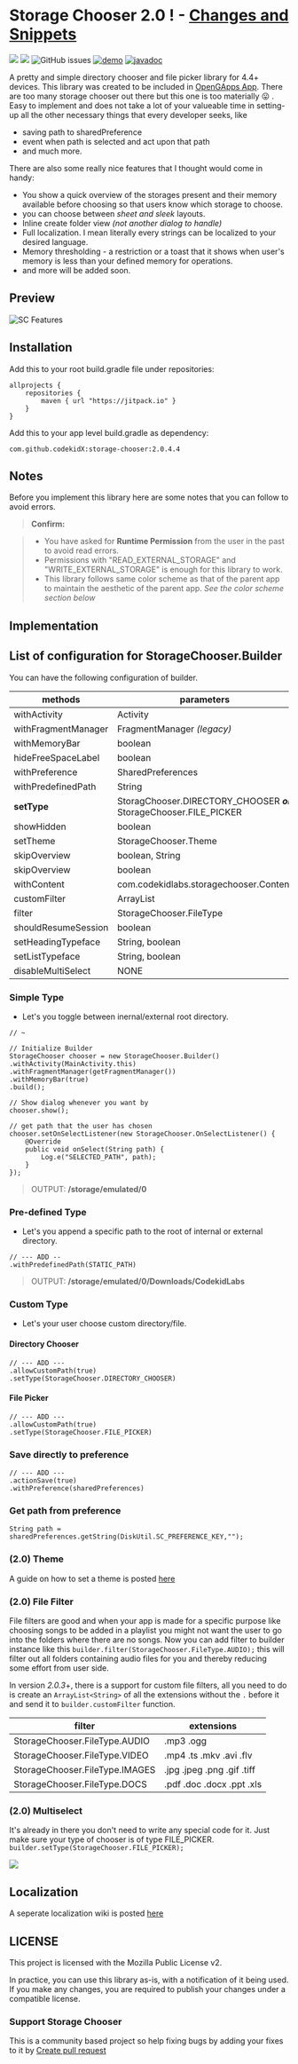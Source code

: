 Storage Chooser 2.0 ! - [Changes and Snippets](https://ashishshekar.com/projects/sc/)
===================

[![](https://jitpack.io/v/codekidX/storage-chooser.svg)](https://jitpack.io/#codekidX/storage-chooser)  [![](https://img.shields.io/badge/last--stable-da21db4-yellow.svg?style=flat-square)](https://github.com/codekidX/storage-chooser/commit/da21db4e5c46e0c3a8b513112ff093448a23754b)  ![GitHub issues](https://img.shields.io/github/issues/codekidX/storage-chooser.svg?style=flat-square)  [![demo](https://img.shields.io/badge/download-demo-blue.svg?style=flat-square)](https://raw.githubusercontent.com/android-arsenal/apk22/master/5336/app.apk)  [![javadoc](https://img.shields.io/badge/Jitpack-javadoc-blue.svg?style=flat-square)](https://jitpack.io/com/github/codekidX/storage-chooser/1.0.33/javadoc/)


A pretty and simple directory chooser and file picker library for 4.4+ devices. This library was created to be included in [OpenGApps App](https://play.google.com/store/apps/details?id=org.opengapps.app). There are too many storage chooser out there but this one is too materially :stuck_out_tongue: . Easy to implement and does not take a lot of your valueable time in setting-up all the other necessary things that every developer seeks, like

- saving path to sharedPreference
- event when path is selected and act upon that path
- and much more.

There are also some really nice features that I thought would come in handy:

- You show a quick overview of the storages present and their memory available before choosing so that users know which storage to choose.
- you can choose between _sheet and sleek_ layouts.
- Inline create folder view _(not another dialog to handle)_
- Full localization. I mean literally every strings can be localized to your desired language.
- Memory thresholding - a restriction or a toast that it shows when user's memory is less than your defined memory for operations.
- and more will be added soon.



Preview
-------

![SC Features](http://i.imgur.com/nmqPJok.gif)



Installation
------------

Add this to your root build.gradle file under repositories:

    allprojects {
		repositories {
			maven { url "https://jitpack.io" }
		}
	}

Add this to your app level build.gradle as dependency:

    com.github.codekidX:storage-chooser:2.0.4.4


Notes
-----

Before you implement this library here are some notes that you can follow to avoid errors.

> **Confirm:**

> - You have asked for **Runtime Permission** from the user in the past to avoid read errors.
> - Permissions with "READ_EXTERNAL_STORAGE" and "WRITE_EXTERNAL_STORAGE" is enough for this library to work.
> - This library follows same color scheme as that of the parent app to maintain the aesthetic of the parent app. _See the color scheme section below_


Implementation
--------------


## List of configuration for StorageChooser.Builder

You can have the following configuration of builder.

| methods | parameters | compulsary? |
| ------ | ------ | ------ |
| withActivity | Activity  | Yes |
| withFragmentManager | FragmentManager _(legacy)_ | Yes |
| withMemoryBar | boolean | No |
| hideFreeSpaceLabel | boolean | No |
| withPreference | SharedPreferences | actionSave(true) |
| withPredefinedPath | String | No |
| **setType** | StoragChooser.DIRECTORY_CHOOSER **_or_** StorageChooser.FILE_PICKER| allowCustomPath(true) |
| showHidden | boolean | No |
| setTheme | StorageChooser.Theme | No |
| skipOverview | boolean, String | No |
| skipOverview | boolean | No |
| withContent | com.codekidlabs.storagechooser.Content | No |
| customFilter | ArrayList<String> | No |
| filter | StorageChooser.FileType | No |
| shouldResumeSession | boolean | No |
| setHeadingTypeface | String, boolean | No |
| setListTypeface | String, boolean | No |
| disableMultiSelect | NONE | No |

### Simple Type

- Let's you toggle between inernal/external root directory.

```
// ~

// Initialize Builder
StorageChooser chooser = new StorageChooser.Builder()
.withActivity(MainActivity.this)
.withFragmentManager(getFragmentManager())
.withMemoryBar(true)
.build();

// Show dialog whenever you want by
chooser.show();

// get path that the user has chosen
chooser.setOnSelectListener(new StorageChooser.OnSelectListener() {
    @Override
    public void onSelect(String path) {
        Log.e("SELECTED_PATH", path);
    }
});
```

> OUTPUT: **/storage/emulated/0**

### Pre-defined Type

- Let's you append a specific path to the root of internal or external directory.

```
// --- ADD --
.withPredefinedPath(STATIC_PATH)
```

> OUTPUT: **/storage/emulated/0/Downloads/CodekidLabs**

### Custom Type

- Let's your user choose custom directory/file.

#### Directory Chooser

```
// --- ADD ---
.allowCustomPath(true)
.setType(StorageChooser.DIRECTORY_CHOOSER)
```

#### File Picker

```
// --- ADD ---
.allowCustomPath(true)
.setType(StorageChooser.FILE_PICKER)
```

### Save directly to preference

```
// --- ADD ---
.actionSave(true)
.withPreference(sharedPreferences)
```

### Get path from preference

```
String path = sharedPreferences.getString(DiskUtil.SC_PREFERENCE_KEY,"");
```
### (2.0) Theme
A guide on how to set a theme is posted [here](https://github.com/codekidX/storage-chooser/wiki/A-Look-at-Storage-Chooser.Theme)
### (2.0) File Filter

File filters are good and when your app is made for a specific purpose like choosing songs to be added in a playlist you might not want the user to go into the folders where there are no songs. Now you can add filter to builder instance like this
`builder.filter(StorageChooser.FileType.AUDIO);`
this will filter out all folders containing audio files for you and thereby reducing some effort from user side.

In version *2.0.3*+, there is a support for custom file filters, all you need to do is create an `ArrayList<String>` of all the extensions without the `.` before it and send it to `builder.customFilter` function.

| filter | extensions |
| ------ | ------ |
| StorageChooser.FileType.AUDIO | .mp3 .ogg |
| StorageChooser.FileType.VIDEO | .mp4 .ts .mkv .avi .flv |
| StorageChooser.FileType.IMAGES | .jpg .jpeg .png .gif .tiff |
| StorageChooser.FileType.DOCS | .pdf .doc .docx .ppt .xls |

### (2.0) Multiselect
 It's already in there you don't need to write any special code for it. Just make sure your type of chooser is of type FILE_PICKER.
`builder.setType(StorageChooser.FILE_PICKER);`

![](https://media.giphy.com/media/7AWKkgm9Nozw4/giphy.gif)

## Localization

A seperate localization wiki is posted [here](https://github.com/codekidX/storage-chooser/wiki/Localizing-your-chooser-using-Content)

LICENSE
-------

This project is licensed with the Mozilla Public License v2.

In practice, you can use this library as-is, with a notification of it being used. If you make any changes, you are required to publish your changes under a compatible license.


### Support Storage Chooser

This is a community based project so help fixing bugs by adding your fixes to it by [Create pull request](https://github.com/codekidX/storage-chooser/pull/new/master)
